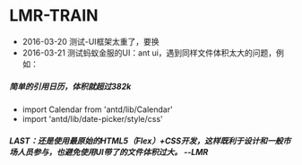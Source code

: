 # LMR-TRAIN
- 2016-03-20 测试-UI框架太重了，要换
- 2016-03-21 测试蚂蚁金服的UI：ant ui，遇到同样文件体积太大的问题，例如：
##### 简单的引用日历，体积就超过382k
- import Calendar from 'antd/lib/Calendar'
- import 'antd/lib/date-picker/style/css'
##### LAST：还是使用最原始的HTML5（Flex）+CSS开发，这样既利于设计和一般市场人员参与，也避免使用UI带了的文件体积过大。 --LMR
